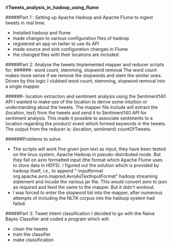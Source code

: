 #**Tweets_analysis_in_hadoop_using_flume**

#####Part 1 : Setting up Apache Hadoop and Apache Flume to ingest tweets in real time.
- Installed hadoop and flume 
- made changes to various configuration files of hadoop
- registered an app on twiter to use its API
- made source and sink configuration changes in Flume 
- the changed files with their locations are included
            
#####Part 2: Analyse the tweets
Implemented mapper and reducer scripts for:
######- word count, stemming, stopword removal
The word count makes more sense if we remove the stopwords and stem the similar ones. Driven by this logic I clubbed word count, stemming, stopword removal into a single mapper.

######- location extraction and sentiment analysis using the Sentiment140 API
I wanted to make use of the location to derive some intuition or understanding about the tweets. The mapper file include will extract the (location, text) from the tweets and send it to Sentiment140 API for sentiment analysis. This made it possible to associate sentiments to a location regarding the product/ event which formed keywords in the tweets. The output from the reducer is: (location, sentiment) countOfTweets.
            
######Problems to solve: 
- The scripts will work fine given json text as input, they have been tested on the linux system, Apache Hadoop in pseudo-distributed mode. But they fail on avro formatted input (the format which Apache Flume uses to store data in HDFS).
I figured out the solution which is provided by hadoop itself, i.e., to append "-inputformat org.apache.avro.mapred.AvroAsTextInputFormat" hadoop streaming statement and incude the various jar file. This would convert avro to json as required and feed the same to the mapper. But it didn't workout.
- I was forced to enter the stopword list into the mapper, after numerous attempts of including the NLTK corpus into the hadoop system had failed.

#####Part 3: Tweet Intent classification
I decided to go with the Naive Bayes Classifier and coded a program which will:
- clean the tweets
- train the classifier 
- make classification
